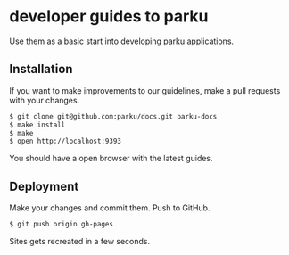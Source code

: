 # developer guides to parku

Use them as a basic start into developing parku applications.

## Installation

If you want to make improvements to our guidelines, make a pull requests with your changes.

```sh
$ git clone git@github.com:parku/docs.git parku-docs
$ make install
$ make
$ open http://localhost:9393
```

You should have a open browser with the latest guides.

## Deployment

Make your changes and commit them. Push to GitHub.

```sh
$ git push origin gh-pages
```

Sites gets recreated in a few seconds.